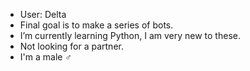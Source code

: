 - User: Delta
- Final goal is to make a series of bots.
- I’m currently learning Python, I am very new to these.
- Not looking for a partner.
- I'm a male ♂️